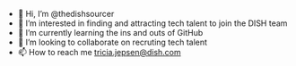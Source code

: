- 👋 Hi, I’m @thedishsourcer
- 👀 I’m interested in finding and attracting tech talent to join the DISH team
- 🌱 I’m currently learning the ins and outs of GitHub
- 💞️ I’m looking to collaborate on recruting tech talent
- 📫 How to reach me tricia.jepsen@dish.com

<!---
thedishsourcer/thedishsourcer is a ✨ special ✨ repository because its `README.md` (this file) appears on your GitHub profile.
You can click the Preview link to take a look at your changes.
--->
